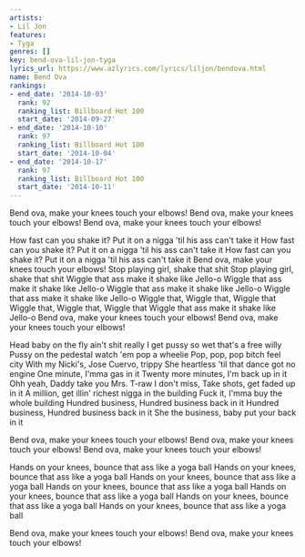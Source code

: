 ```yaml
---
artists:
- Lil Jon
features:
- Tyga
genres: []
key: bend-ova-lil-jon-tyga
lyrics_url: https://www.azlyrics.com/lyrics/liljon/bendova.html
name: Bend Ova
rankings:
- end_date: '2014-10-03'
  rank: 92
  ranking_list: Billboard Hot 100
  start_date: '2014-09-27'
- end_date: '2014-10-10'
  rank: 97
  ranking_list: Billboard Hot 100
  start_date: '2014-10-04'
- end_date: '2014-10-17'
  rank: 97
  ranking_list: Billboard Hot 100
  start_date: '2014-10-11'
---
```


Bend ova, make your knees touch your elbows!
Bend ova, make your knees touch your elbows!
Bend ova, make your knees touch your elbows!

How fast can you shake it?
Put it on a nigga 'til his ass can't take it
How fast can you shake it?
Put it on a nigga 'til his ass can't take it
How fast can you shake it?
Put it on a nigga 'til his ass can't take it
Bend ova, make your knees touch your elbows!
Stop playing girl, shake that shit
Stop playing girl, shake that shit
Wiggle that ass make it shake like Jello-o
Wiggle that ass make it shake like Jello-o
Wiggle that ass make it shake like Jello-o
Wiggle that ass make it shake like Jello-o
Wiggle that, Wiggle that, Wiggle that
Wiggle that, Wiggle that, Wiggle that
Wiggle that ass make it shake like Jello-o
Bend ova, make your knees touch your elbows!
Bend ova, make your knees touch your elbows!


Head baby on the fly ain't shit really
I get pussy so wet that's a free willy
Pussy on the pedestal watch 'em pop a wheelie
Pop, pop, pop bitch feel city
With my Nicki's, Jose Cuervo, trippy
She heartless 'til that dance got no engine
One minute, I'mma gas in it
Twenty more minutes, I'm back up in it
Ohh yeah, Daddy take you Mrs. T-raw
I don't miss, Take shots, get faded up in it
A million, get illin' richest nigga in the building
Fuck it, I'mma buy the whole building
Hundred business, Hundred business back in it
Hundred business, Hundred business back in it
She the business, baby put your back in it

Bend ova, make your knees touch your elbows!
Bend ova, make your knees touch your elbows!
Bend ova, make your knees touch your elbows!

Hands on your knees, bounce that ass like a yoga ball
Hands on your knees, bounce that ass like a yoga ball
Hands on your knees, bounce that ass like a yoga ball
Hands on your knees, bounce that ass like a yoga ball
Hands on your knees, bounce that ass like a yoga ball
Hands on your knees, bounce that ass like a yoga ball
Hands on your knees, bounce that ass like a yoga ball

Bend ova, make your knees touch your elbows!
Bend ova, make your knees touch your elbows!



